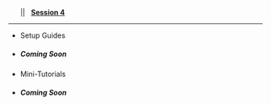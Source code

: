 <!-- docs/_sidebar.md -->

&nbsp;&nbsp;&nbsp;<a href="/#/?id=demystifying-programming-dp"><i class="fas fa-home"></i></a>&nbsp;&nbsp;&nbsp;||&nbsp;&nbsp;&nbsp;<a href="/#/session4/session4"><span class="fa-stack"><strong class="fa-stack-xs">Session&nbsp;4</strong></span></a><hr>

* Setup Guides  
* ##### *Coming Soon*

* Mini-Tutorials 
* ##### *Coming Soon*

